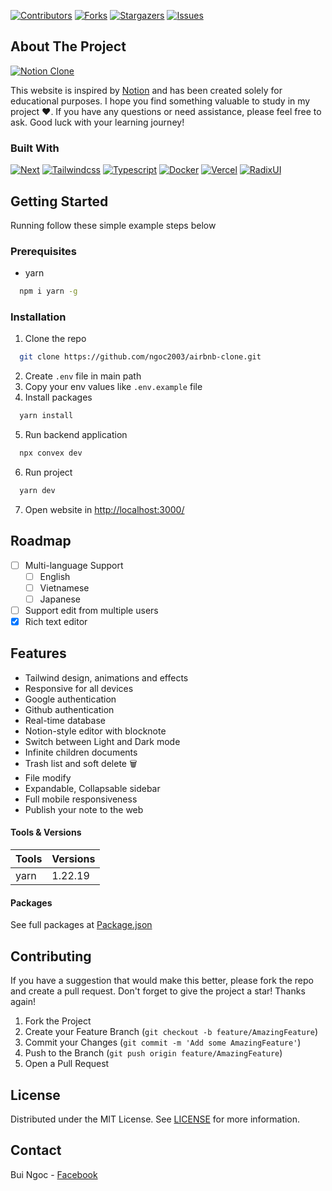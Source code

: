 [![Contributors][contributors-shield]][contributors-url]
[![Forks][forks-shield]][forks-url]
[![Stargazers][stars-shield]][stars-url]
[![Issues][issues-shield]][issues-url]

<!-- ABOUT THE PROJECT -->

## About The Project

[![Notion Clone][product-screenshot]](https://demo-airbnb-clone.vercel.app/)

This website is inspired by [Notion](https://www.notion.so/) and has been created solely for educational purposes. I hope you find something valuable to study in my project ❤️. If you have any questions or need assistance, please feel free to ask. Good luck with your learning journey!

### Built With

[![Next][Next.js]][Next-url]
[![Tailwindcss][Tailwindcss]][Tailwindcss-url]
[![Typescript][Typescript.js]][Typescript-url]
[![Docker][Docker]][Docker-url]
[![Vercel][Vercel]][Vercel-url]
[![RadixUI][RadixUI]][RadixUI-url]

<!-- GETTING STARTED -->

## Getting Started

Running follow these simple example steps below

### Prerequisites

- yarn

```sh
  npm i yarn -g
```

### Installation

1. Clone the repo

```sh
  git clone https://github.com/ngoc2003/airbnb-clone.git
```

2. Create `.env` file in main path
3. Copy your env values like `.env.example` file
4. Install packages

```sh
  yarn install
```

5. Run backend application

```sh
  npx convex dev
```

6. Run project

```sh
  yarn dev
```

7. Open website in [http://localhost:3000/](http://localhost:3000/)

<!-- USAGE EXAMPLES -->

<!-- ROADMAP -->

## Roadmap

- [ ] Multi-language Support
  - [ ] English
  - [ ] Vietnamese
  - [ ] Japanese
- [ ] Support edit from multiple users
- [x] Rich text editor

<!-- FEATURES-->

## Features

- Tailwind design, animations and effects
- Responsive for all devices
- Google authentication
- Github authentication
- Real-time database
- Notion-style editor with blocknote
- Switch between Light and Dark mode
- Infinite children documents
- Trash list and soft delete 🗑️
- File modify
- Expandable, Collapsable sidebar
- Full mobile responsiveness
- Publish your note to the web

<!-- Tools & Versions -->

#### Tools & Versions

| Tools | Versions |
| ----- | -------- |
| yarn  | 1.22.19  |

<!-- Tools & Versions -->

#### Packages

See full packages at [Package.json](/package.json)

<!-- CONTRIBUTING -->

## Contributing

If you have a suggestion that would make this better, please fork the repo and create a pull request.
Don't forget to give the project a star! Thanks again!

1. Fork the Project
2. Create your Feature Branch (`git checkout -b feature/AmazingFeature`)
3. Commit your Changes (`git commit -m 'Add some AmazingFeature'`)
4. Push to the Branch (`git push origin feature/AmazingFeature`)
5. Open a Pull Request

<!-- LICENSE -->

## License

Distributed under the MIT License. See [LICENSE](LICENSE) for more information.

<!-- CONTACT -->

## Contact

Bui Ngoc - [Facebook](https://www.facebook.com/Bui.Ngoc.1302/)

[contributors-shield]: https://img.shields.io/github/contributors/ngoc2003/airbnb-clone.svg?style=for-the-badge
[contributors-url]: https://github.com/ngoc2003/airbnb-clone/graphs/contributors
[forks-shield]: https://img.shields.io/github/forks/ngoc2003/airbnb-clone.svg?style=for-the-badge
[forks-url]: https://github.com/ngoc2003/airbnb-clone/network/members
[stars-shield]: https://img.shields.io/github/stars/ngoc2003/airbnb-clone.svg?style=for-the-badge
[stars-url]: https://github.com/ngoc2003/airbnb-clone/stargazers
[issues-shield]: https://img.shields.io/github/issues/ngoc2003/airbnb-clone.svg?style=for-the-badge
[issues-url]: https://github.com/ngoc2003/airbnb-clone/issues
[product-screenshot]: public/images/demo.png
[Next.js]: https://img.shields.io/badge/next.js-000000?style=for-the-badge&logo=nextdotjs&logoColor=white
[Next-url]: https://nextjs.org/
[Typescript.js]: https://img.shields.io/badge/TypeScript-007ACC?style=for-the-badge&logo=typescript&logoColor=white
[Typescript-url]: https://www.typescriptlang.org/
[Tailwindcss]: https://img.shields.io/badge/Tailwind_CSS-38B2AC?style=for-the-badge&logo=tailwind-css&logoColor=white
[Tailwindcss-url]: https://tailwindcss.com/
[Vercel]: https://img.shields.io/badge/Vercel-000000?style=for-the-badge&logo=vercel&logoColor=white
[Vercel-url]: https://vercel.com/
[RadixUI]: https://img.shields.io/badge/radixui-101f2e?style=for-the-badge&logo=radix-ui&logoColor=white
[RadixUI-url]: https://www.radix-ui.com/
[Docker]: https://img.shields.io/badge/Docker-3982CE?style=for-the-badge&logo=Docker&logoColor=white
[Docker-url]: https://docker.com/
